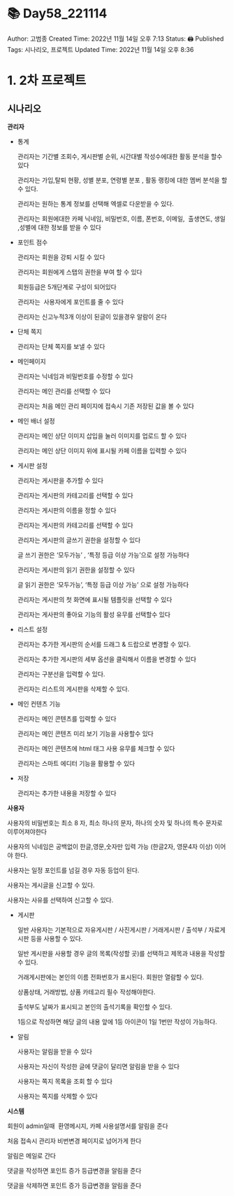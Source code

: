 # 📚 Day58_221114

Author: 고범종
Created Time: 2022년 11월 14일 오후 7:13
Status: 🖨 Published
Tags: 시나리오, 프로젝트
Updated Time: 2022년 11월 14일 오후 8:36

# 1. 2차 프로젝트

## 시나리오

**관리자**

- 통계
    
    관리자는 기간별 조회수, 게시판별 순위, 시간대별 작성수에대한 활동 분석을 할수있다
    
    관리자는 가입,탈퇴 현황, 성별 분포, 연령별 분포 , 활동 랭킹에 대한 멤버 분석을 할 수 있다.
    
    관리자는 원하는 통계 정보를 선택해 엑셀로 다운받을 수 있다.
    
    관리자는 회원에대한 카페 닉네임, 비밀번호, 이름, 폰번호, 이메일,  출생연도, 생일 ,성별에 대한 정보를 받을 수 있다
    
- 포인트 점수
    
    관리자는 회원을 강퇴 시킬 수 있다
    
    관리자는 회원에게 스탭의 권한을 부여 할 수 있다
    
    회원등급은 5개단계로 구성이 되어있다
    
    관리자는  사용자에게 포인트를 줄 수 있다
    
    관리자는 신고누적3개 이상이 된글이 있을경우 알람이 온다
    
- 단체 쪽지
    
    관리자는 단체 쪽지를 보낼 수 있다
    
- 메인페이지
    
    관리자는 닉네임과 비밀번호를 수정할 수 있다
    
    관리자는 메인 관리를 선택할 수 있다
    
    관리자는 처음 메인 관리 페이지에 접속시 기존 저장된 값을 볼 수 있다
    
- 메인 배너 설정
    
    관리자는 메인 상단 이미지 삽입을 눌러 이미지를 업로드 할 수 있다
    
    관리자는 메인 상단 이미지 위에 표시될 카페 이름을 입력할 수 있다
    
- 게시판 설정
    
    관리자는 게시판을 추가할 수 있다
    
    관리자는 게시판의 카테고리를 선택할 수 있다
    
    관리자는 게시판의 이름을 정할 수 있다
    
    관리자는 게시판의 카테고리를 선택할 수 있다
    
    관리자는 게시판의 글쓰기 권한을 설정할 수 있다
    
    글 쓰기 권한은 ‘모두가능’ , ‘특정 등급 이상 가능’으로 설정 가능하다
    
    관리자는 게시판의 읽기 권한을 설정할 수 있다
    
    글 읽기 권한은 ‘모두가능’, ‘특정 등급 이상 가능’ 으로 설정 가능하다
    
    관리자는 게시판의 첫 화면에 표시될 템플릿을 선택할 수 있다
    
    관리자는 게사판의 좋아요 기능의 활성 유무를 선택할수 있다
    
- 리스트 설정
    
    관리자는 추가한 게시판의 순서를 드래그 & 드랍으로 변경할 수 있다.
    
    관리자는 추가한 게시판의 세부 옵션을 클릭해서 이름을 변경할 수 있다
    
    관리자는 구분선을 입력할 수 있다.
    
    관리자는 리스트의 게시판을 삭제할 수 있다.
    
- 메인 컨텐츠 기능
    
    관리자는 메인 콘텐츠를 입력할 수 있다
    
    관리자는 메인 콘텐츠 미리 보기 기능을 사용할수 있다
    
    관리자는 메인 콘텐츠에 html 태그 사용 유무를 체크할 수 있다
    
    관리자는 스마트 에디터 기능을 활용할 수 있다
    
- 저장
    
    관리자는 추가한 내용을 저장할 수 있다
    

**사용자**

사용자의 비밀번호는 최소 8 자, 최소 하나의 문자, 하나의 숫자 및 하나의 특수 문자로 이루어져야한다

사용자의 닉네임은 공백없이 한글,영문,숫자만 입력 가능 (한글2자, 영문4자 이상) 이어야 한다.

사용자는 일정 포인트를 넘길 경우 자동 등업이 된다.

사용자는 게시글을 신고할 수 있다.

사용자는 사유를 선택하여 신고할 수 있다.

- 게시판
    
    일반 사용자는 기본적으로 자유게시판 / 사진게시판 / 거래게시판 / 출석부 / 자료게시판 등을 사용할 수 있다.
    
    일반 게시판을 사용할 경우 글의 목록(작성할 곳)를 선택하고 제목과 내용을 작성할 수 있다.
    
    거래게시판에는 본인의 이름 전화번호가 표시된다. 회원만 열람할 수 있다.
    
    상품상태, 거래방법, 상품 카테고리 필수 작성해야한다.
    
    출석부도 날짜가 표시되고 본인의 출석기록을 확인할 수 있다.
    
    1등으로 작성하면 해당 글의 내용 앞에 1등 아이콘이 1일 1번만 작성이 가능하다.
    
- 알림
    
    사용자는 알림을 받을 수 있다
    
    사용자는 자신이 작성한 글에 댓글이 달리면 알림을 받을 수 있다
    
    사용자는 쪽지 목록을 조회 할 수 있다
    
    사용자는 쪽지를 삭제할 수 있다
    

**시스템**

회원이 admin일때  환영메시지, 카페 사용설명서를 알림을 준다

처음 접속시 관리자 비번변경 페이지로 넘어가게 한다

알림은 메일로 간다

댓글을 작성하면 포인트 증가 등급변경을 알림을 준다

댓글을 삭제하면 포인트 증가 등급변경을 알림을 준다